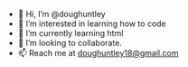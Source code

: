 - 👋 Hi, I’m @doughuntley
- 👀 I’m interested in learning how to code
- 🌱 I’m currently learning html
- 💞️ I’m looking to collaborate.
- 📫 Reach me at doughuntley18@gmail.com

<!---
doughuntley/doughuntley is a ✨ special ✨ repository because its `README.md` (this file) appears on your GitHub profile.
You can click the Preview link to take a look at your changes.
--->
